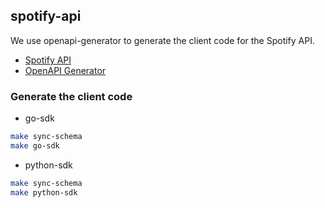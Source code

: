 ## spotify-api

We use openapi-generator to generate the client code for the Spotify API. 

* [Spotify API](https://developer.spotify.com/documentation/web-api/reference/)
* [OpenAPI Generator](https://openapi-generator.tech/)

### Generate the client code

* go-sdk

```bash
make sync-schema
make go-sdk
```

* python-sdk

```bash
make sync-schema
make python-sdk
```